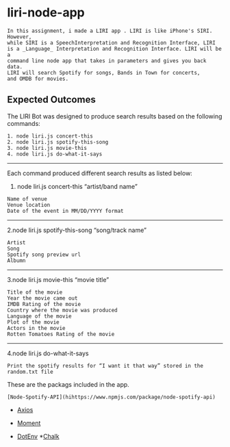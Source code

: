 # liri-node-app
    In this assignment, i made a LIRI app . LIRI is like iPhone's SIRI. However, 
    while SIRI is a SpeechInterpretation and Recognition Interface, LIRI
    is a _Language_ Interpretation and Recognition Interface. LIRI will be a 
    command line node app that takes in parameters and gives you back data.
    LIRI will search Spotify for songs, Bands in Town for concerts,
    and OMDB for movies.                                                                                                                                                                                                                                                          
Expected Outcomes
-------------------------
The LIRI Bot was designed to produce search results based on the following commands:

    1. node liri.js concert-this
    2. node liri.js spotify-this-song
    3. node liri.js movie-this
    4. node liri.js do-what-it-says

--------------------------------------------------------------------
  Each command produced different search results as listed below:
  1. node liri.js concert-this “artist/band name” 

    Name of venue
    Venue location
    Date of the event in MM/DD/YYYY format

--------------------------------------------------------------------------------
2.node liri.js spotify-this-song “song/track name” 

    Artist
    Song
    Spotify song preview url
    Albumn

----------------------------------------------------------------------------------
3.node liri.js movie-this “movie title”

    Title of the movie
    Year the movie came out
    IMDB Rating of the movie
    Country where the movie was produced
    Language of the movie
    Plot of the movie
    Actors in the movie
    Rotten Tomatoes Rating of the movie

--------------------------------------------------------------------------------

4.node liri.js do-what-it-says

    Print the spotify results for “I want it that way” stored in the random.txt file
    
These are the packags included in the app.
    
    [Node-Spotify-API](hihttps://www.npmjs.com/package/node-spotify-api)
   * [Axios](https://www.npmjs.com/package/axios)
   * [Moment](https://www.npmjs.com/package/moment)

   * [DotEnv](https://www.npmjs.com/package/dotenv)
   *[Chalk](https://www.npmjs.com/package/chalk)
   
   
    
    
    
    
    
